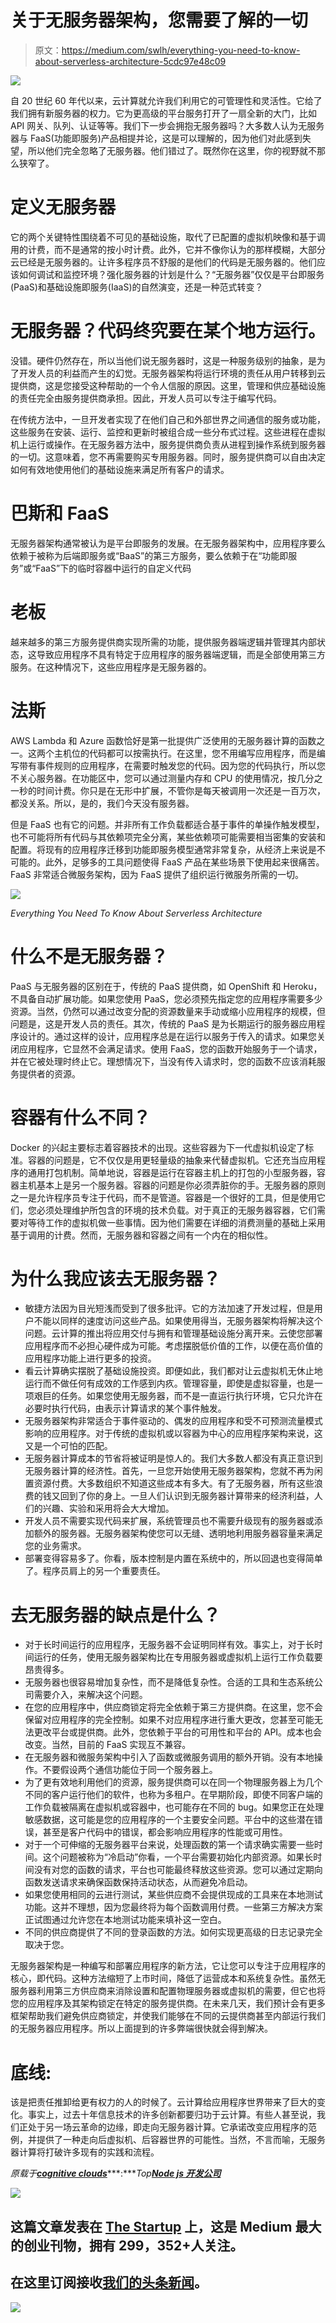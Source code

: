 # 关于无服务器架构，您需要了解的一切

> 原文：<https://medium.com/swlh/everything-you-need-to-know-about-serverless-architecture-5cdc97e48c09>

![](img/5dbd4e583d3682c6f99930f0b124ab85.png)

自 20 世纪 60 年代以来，云计算就允许我们利用它的可管理性和灵活性。它给了我们拥有新服务器的权力。它为更高级的平台服务打开了一扇全新的大门，比如 API 网关、队列、认证等等。我们下一步会拥抱无服务器吗？大多数人认为无服务器与 FaaS(功能即服务)产品相提并论，这是可以理解的，因为他们对此感到失望，所以他们完全忽略了无服务器。他们错过了。既然你在这里，你的视野就不那么狭窄了。

# 定义无服务器

它的两个关键特性围绕着不可见的基础设施，取代了已配置的虚拟机映像和基于调用的计费，而不是通常的按小时计费。此外，它并不像你认为的那样模糊，大部分云已经是无服务器的。让许多程序员不舒服的是他们的代码是无服务器的。他们应该如何调试和监控环境？强化服务器的计划是什么？“无服务器”仅仅是平台即服务(PaaS)和基础设施即服务(IaaS)的自然演变，还是一种范式转变？

# 无服务器？代码终究要在某个地方运行。

没错。硬件仍然存在，所以当他们说无服务器时，这是一种服务级别的抽象，是为了开发人员的利益而产生的幻觉。无服务器架构将运行环境的责任从用户转移到云提供商，这是您接受这种帮助的一个令人信服的原因。这里，管理和供应基础设施的责任完全由服务提供商承担。因此，开发人员可以专注于编写代码。

在传统方法中，一旦开发者实现了在他们自己和外部世界之间通信的服务或功能，这些服务在安装、运行、监控和更新时被组合成一些分布式过程。这些进程在虚拟机上运行或操作。在无服务器方法中，服务提供商负责从进程到操作系统到服务器的一切。这意味着，您不再需要购买专用服务器。同时，服务提供商可以自由决定如何有效地使用他们的基础设施来满足所有客户的请求。

# 巴斯和 FaaS

无服务器架构通常被认为是平台即服务的发展。在无服务器架构中，应用程序要么依赖于被称为后端即服务或“BaaS”的第三方服务，要么依赖于在“功能即服务”或“FaaS”下的临时容器中运行的自定义代码

# 老板

越来越多的第三方服务提供商实现所需的功能，提供服务器端逻辑并管理其内部状态，这导致应用程序不具有特定于应用程序的服务器端逻辑，而是全部使用第三方服务。在这种情况下，这些应用程序是无服务器的。

# 法斯

AWS Lambda 和 Azure 函数恰好是第一批提供广泛使用的无服务器计算的函数之一。这两个主机位的代码都可以按需执行。在这里，您不用编写应用程序，而是编写带有事件规则的应用程序，在需要时触发您的代码。因为您的代码执行，所以您不关心服务器。在功能区中，您可以通过测量内存和 CPU 的使用情况，按几分之一秒的时间计费。你只是在无形中扩展，不管你是每天被调用一次还是一百万次，都没关系。所以，是的，我们今天没有服务器。

但是 FaaS 也有它的问题。并非所有工作负载都适合基于事件的单操作触发模型，也不可能将所有代码与其依赖项完全分离，某些依赖项可能需要相当密集的安装和配置。将现有的应用程序迁移到功能即服务模型通常非常复杂，从经济上来说是不可能的。此外，足够多的工具问题使得 FaaS 产品在某些场景下使用起来很痛苦。FaaS 非常适合微服务架构，因为 FaaS 提供了组织运行微服务所需的一切。

![](img/1b5472a894be6b717235e59178a79725.png)

*Everything You Need To Know About Serverless Architecture*

# 什么不是无服务器？

PaaS 与无服务器的区别在于，传统的 PaaS 提供商，如 OpenShift 和 Heroku，不具备自动扩展功能。如果您使用 PaaS，您必须预先指定您的应用程序需要多少资源。当然，仍然可以通过改变分配的资源数量来手动或缩小应用程序的规模，但问题是，这是开发人员的责任。其次，传统的 PaaS 是为长期运行的服务器应用程序设计的。通过这样的设计，应用程序总是在运行以服务于传入的请求。如果您关闭应用程序，它显然不会满足请求。使用 FaaS，您的函数开始服务于一个请求，并在它被处理时终止它。理想情况下，当没有传入请求时，您的函数不应该消耗服务提供者的资源。

# 容器有什么不同？

Docker 的兴起主要标志着容器技术的出现。这些容器为下一代虚拟机设定了标准。容器的问题是，它不仅仅是用更轻量级的抽象来代替虚拟机。它还充当应用程序的通用打包机制。简单地说，容器是运行在容器主机上的打包的小型服务器，容器主机基本上是另一个服务器。容器的问题是你必须弄脏你的手。无服务器的原则之一是允许程序员专注于代码，而不是管道。容器是一个很好的工具，但是使用它们，您必须处理维护所包含的环境的技术负载。对于真正的无服务器容器，它们需要对等待工作的虚拟机做一些事情。因为他们需要在详细的消费测量的基础上采用基于调用的计费。然而，无服务器和容器之间有一个内在的相似性。

# 为什么我应该去无服务器？

*   敏捷方法因为目光短浅而受到了很多批评。它的方法加速了开发过程，但是用户不能以同样的速度访问这些产品。如果使用得当，无服务器架构将解决这个问题。云计算的推出将应用交付与拥有和管理基础设施分离开来。云使您部署应用程序而不必担心硬件成为可能。考虑摆脱低价值的工作，以便在高价值的应用程序功能上进行更多的投资。
*   看云计算确实摆脱了基础设施投资。即便如此，我们都对让云虚拟机无休止地运行而不做任何有成效的工作感到内疚。管理容量，即使是虚拟容量，也是一项艰巨的任务。如果您使用无服务器，而不是一直运行执行环境，它只允许在必要时执行代码，由表示计算请求的某个事件触发。
*   无服务器架构非常适合于事件驱动的、偶发的应用程序和受不可预测流量模式影响的应用程序。对于传统的虚拟机或以容器为中心的应用程序架构来说，这又是一个可怕的匹配。
*   无服务器计算成本的节省将被证明是惊人的。我们大多数人都没有真正意识到无服务器计算的经济性。首先，一旦您开始使用无服务器架构，您就不再为闲置资源付费。大多数组织不知道这些成本有多大。有了无服务器，所有这些浪费的钱又回到了你的身上。一旦人们认识到无服务器计算带来的经济利益，人们的兴趣、实验和采用将会大大增加。
*   开发人员不需要实现代码来扩展，系统管理员也不需要升级现有的服务器或添加额外的服务器。无服务器架构使您可以无缝、透明地利用服务器容量来满足您的业务需求。
*   部署变得容易多了。你看，版本控制是内置在系统中的，所以回退也变得简单了。程序员肩上的另一个重要责任。

# 去无服务器的缺点是什么？

*   对于长时间运行的应用程序，无服务器不会证明同样有效。事实上，对于长时间运行的任务，使用无服务器架构比在专用服务器或虚拟机上运行工作负载要昂贵得多。
*   无服务器也很容易增加复杂性，而不是降低复杂性。合适的工具和生态系统公司需要介入，来解决这个问题。
*   在您的应用程序中，供应商锁定将完全依赖于第三方提供商。在这里，您不会保留对应用程序的完全控制。如果不对应用程序进行重大更改，您甚至可能无法更改平台或提供商。此外，您依赖于平台的可用性和平台的 API。成本也会改变。当然，目前的 FaaS 实现互不兼容。
*   在无服务器和微服务架构中引入了函数或微服务调用的额外开销。没有本地操作。不要假设两个通信功能位于同一个服务器上。
*   为了更有效地利用他们的资源，服务提供商可以在同一个物理服务器上为几个不同的客户运行他们的软件，也称为多租户。在早期阶段，即使不同客户端的工作负载被隔离在虚拟机或容器中，也可能存在不同的 bug。如果您正在处理敏感数据，这可能是您的应用程序的一个主要安全问题。平台中的这些潜在错误，甚至是客户代码中的错误，都会影响应用程序的性能或可用性。
*   对于一个可伸缩的无服务器平台来说，处理函数的第一个请求确实需要一些时间。这个问题被称为“冷启动”你看，一个平台需要初始化内部资源。如果长时间没有对您的函数的请求，平台也可能最终释放这些资源。您可以通过定期向函数发送请求来确保函数保持活动状态，从而避免冷启动。
*   如果您使用相同的云进行测试，某些供应商不会提供现成的工具来在本地测试功能。这并不理想，因为您最终将为每个函数调用付费。一些第三方解决方案正试图通过允许您在本地测试功能来填补这一空白。
*   不同的供应商提供了不同的登录函数的方法。如何实现更高级的日志记录完全取决于您。

无服务器架构是一种编写和部署应用程序的新方法，它让您可以专注于应用程序的核心，即代码。这种方法缩短了上市时间，降低了运营成本和系统复杂性。虽然无服务器利用第三方供应商来消除设置和配置物理服务器或虚拟机的需要，但它也将您的应用程序及其架构锁定在特定的服务提供商。在未来几天，我们预计会有更多框架帮助我们避免供应商锁定，并使我们能够在不同的云提供商甚至内部运行我们的无服务器应用程序。所以上面提到的许多弊端很快就会得到解决。

# 底线:

该是把责任推卸给更有权力的人的时候了。云计算给应用程序世界带来了巨大的变化。事实上，过去十年信息技术的许多创新都要归功于云计算。有些人甚至说，我们正处于另一场云革命的边缘，即走向无服务器计算。它承诺改变应用程序的范例，并提供了一种走向后虚拟机、后容器世界的可能性。当然，不言而喻，无服务器计算将打破许多现有的实践和流程。

*原载于*[***cognitive clouds***](https://www.cognitiveclouds.com/insights/everything-you-need-to-know-about-serverless-architecture/)***:****Top*[***Node js 开发公司***](https://www.cognitiveclouds.com/custom-software-development-services/node-js-development-company)

![](img/731acf26f5d44fdc58d99a6388fe935d.png)

## 这篇文章发表在 [The Startup](https://medium.com/swlh) 上，这是 Medium 最大的创业刊物，拥有 299，352+人关注。

## 在这里订阅接收[我们的头条新闻](http://growthsupply.com/the-startup-newsletter/)。

![](img/731acf26f5d44fdc58d99a6388fe935d.png)